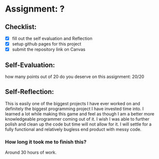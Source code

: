 # Assignment: ?

## Checklist:
- [x] fill out the self evaluation and Reflection
- [x] setup github pages for this project
- [x] submit the repository link on Canvas

## Self-Evaluation:

how many points out of 20 do you deserve on this assignment:
20/20

## Self-Reflection:
This is easily one of the biggest projects I have ever worked on and definitely the biggest programming project I have invested time into. I learned a lot while making this game and feel as though I am a better more knowledgeable programmer coming out of it.
I wish I was able to further polish and clean up the code but time will not allow for it. I will settle for a fully functional and relatively bugless end product with messy code.

### How long it took me to finish this?
Around 30 hours of work.